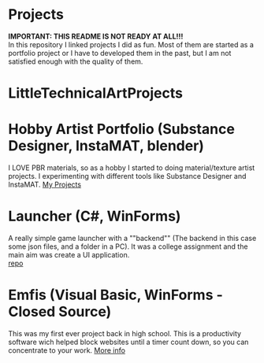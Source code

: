 # Projects
**IMPORTANT: THIS README IS NOT READY AT ALL!!!** <br />
In this repository I linked projects I did as fun. Most of them are started as a portfolio project or I have to developed them in the past, but I am not satisfied enough with the quality of them.

# LittleTechnicalArtProjects


# Hobby Artist Portfolio (Substance Designer, InstaMAT, blender)
I LOVE PBR materials, so as a hobby I started to doing material/texture artist projects. I experimenting with different tools like Substance Designer and InstaMAT. [My Projects](https://www.artstation.com/martonban)

# Launcher (C#, WinForms)
A really simple game launcher with a ""backend"" (The backend in this case some json files, and a folder in a PC). It was a college assignment and the main aim was create a UI application. <br>
[repo](https://github.com/martonban/Launcher)

# Emfis (Visual Basic, WinForms - Closed Source)
This was my first ever project back in high school. This is a productivity software wich helped block websites until a timer count down, so you can concentrate to your work. [More info](https://github.com/martonban/Emfis)
